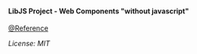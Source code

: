 <h4>LibJS Project - Web Components "without javascript"</h4>
<p> 
	<a href='http://libjs.it/'>@Reference</a>
</p>

<p><i>License: MIT</i></p>

